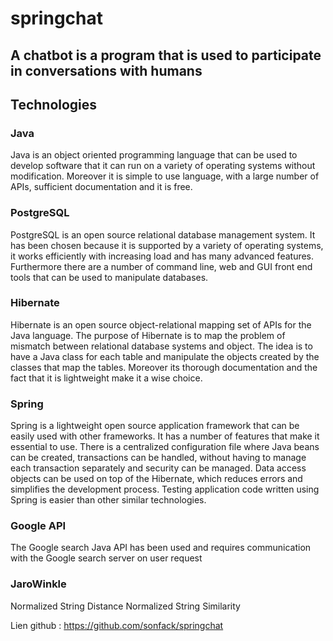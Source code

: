 # springchat
## A chatbot is a program that is used to participate in conversations with humans
## Technologies 
### Java
Java is an object oriented programming language that can be used to develop software that it can
run on a variety of operating systems without modification. Moreover it is simple to use language,
with a large number of APIs, sufficient documentation and it is free.
### PostgreSQL
PostgreSQL is an open source relational database management system. It has been chosen because
it is supported by a variety of operating systems, it works efficiently with increasing load and has
many advanced features. Furthermore there are a number of command line, web and GUI front end
tools that can be used to manipulate databases.
### Hibernate
Hibernate is an open source object-relational mapping set of APIs for the Java language. The
purpose of Hibernate is to map the problem of mismatch between relational database systems and
object. The idea is to have a Java class for each table and manipulate the objects created by the
classes that map the tables. Moreover its thorough documentation and the fact that it is lightweight
make it a wise choice.
### Spring
Spring is a lightweight open source application framework that can be easily used with other
frameworks. It has a number of features that make it essential to use. There is a centralized
configuration file where Java beans can be created, transactions can be handled, without having to
manage each transaction separately and security can be managed. Data access objects can be used
on top of the Hibernate, which reduces errors and simplifies the development process. Testing
application code written using Spring is easier than other similar technologies.
### Google API
The Google search Java API has been used and
requires communication with the Google search server on user request
### JaroWinkle 
Normalized String Distance
Normalized String Similarity

Lien github : https://github.com/sonfack/springchat
